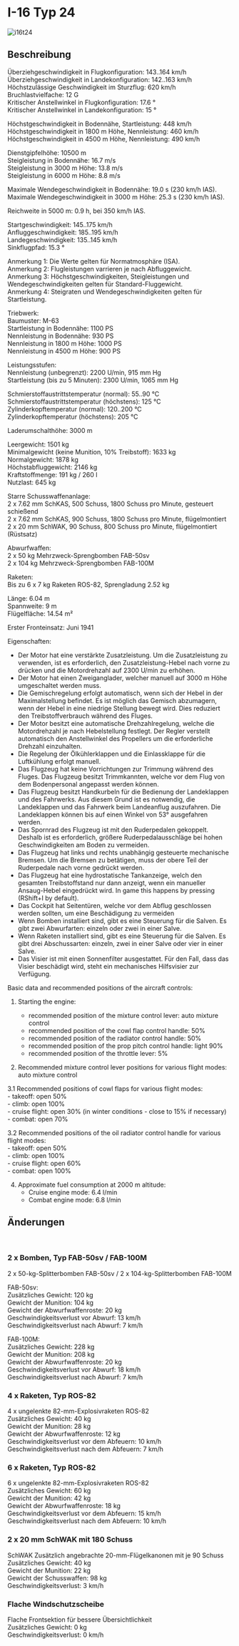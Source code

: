 # I-16 Typ 24  
  
![i16t24](../images/i16t24.png)  
  
## Beschreibung  
  
Überziehgeschwindigkeit in Flugkonfiguration: 143..164 km/h  
Überziehgeschwindigkeit in Landekonfiguration: 142..163 km/h  
Höchstzulässige Geschwindigkeit im Sturzflug: 620 km/h  
Bruchlastvielfache: 12 G  
Kritischer Anstellwinkel in Flugkonfiguration: 17.6 °  
Kritischer Anstellwinkel in Landekonfiguration: 15 °  
  
Höchstgeschwindigkeit in Bodennähe, Startleistung: 448 km/h  
Höchstgeschwindigkeit in 1800 m Höhe, Nennleistung: 460 km/h  
Höchstgeschwindigkeit in 4500 m Höhe, Nennleistung: 490 km/h  
  
Dienstgipfelhöhe: 10500 m  
Steigleistung in Bodennähe: 16.7 m/s  
Steigleistung in 3000 m Höhe: 13.8 m/s  
Steigleistung in 6000 m Höhe: 8.8 m/s  
  
Maximale Wendegeschwindigkeit in Bodennähe: 19.0 s (230 km/h IAS).  
Maximale Wendegeschwindigkeit in 3000 m Höhe: 25.3 s (230 km/h IAS).  
  
Reichweite in 5000 m: 0.9 h, bei 350 km/h IAS.  
  
Startgeschwindigkeit: 145..175 km/h  
Anfluggeschwindigkeit: 185..195 km/h  
Landegeschwindigkeit: 135..145 km/h  
Sinkflugpfad: 15.3 °  
  
Anmerkung 1: Die Werte gelten für Normatmosphäre (ISA).  
Anmerkung 2: Flugleistungen varrieren je nach Abfluggewicht.  
Anmerkung 3: Höchstgeschwindigkeiten, Steigleistungen und Wendegeschwindigkeiten gelten für Standard-Fluggewicht.  
Anmerkung 4: Steigraten und Wendegeschwindigkeiten gelten für Startleistung.  
  
Triebwerk:  
Baumuster: M-63  
Startleistung in Bodennähe: 1100 PS  
Nennleistung in Bodennähe: 930 PS  
Nennleistung in 1800 m Höhe: 1000 PS  
Nennleistung in 4500 m Höhe: 900 PS  
  
Leistungsstufen:  
Nennleistung (unbegrenzt): 2200 U/min, 915 mm Hg  
Startleistung (bis zu 5 Minuten): 2300 U/min, 1065 mm Hg  
  
Schmierstoffaustrittstemperatur (normal): 55..90 °C  
Schmierstoffaustrittstemperatur (höchstens): 125 °C  
Zylinderkopftemperatur (normal): 120..200 °C  
Zylinderkopftemperatur (höchstens): 205 °C  
  
Laderumschalthöhe: 3000 m  
  
Leergewicht: 1501 kg  
Minimalgewicht (keine Munition, 10% Treibstoff): 1633 kg  
Normalgewicht: 1878 kg  
Höchstabfluggewicht: 2146 kg  
Kraftstoffmenge: 191 kg / 260 l  
Nutzlast: 645 kg  
  
Starre Schusswaffenanlage:  
2 x 7.62 mm SchKAS, 500 Schuss, 1800 Schuss pro Minute, gesteuert schießend  
2 x 7.62 mm SchKAS, 900 Schuss, 1800 Schuss pro Minute, flügelmontiert  
2 x 20 mm SchWAK, 90 Schuss, 800 Schuss pro Minute, flügelmontiert (Rüstsatz)  
  
Abwurfwaffen:  
2 x 50 kg Mehrzweck-Sprengbomben FAB-50sv  
2 x 104 kg Mehrzweck-Sprengbomben FAB-100M  
  
Raketen:  
Bis zu 6 x 7 kg Raketen ROS-82, Sprengladung 2.52 kg  
  
Länge: 6.04 m  
Spannweite: 9 m  
Flügelfläche: 14.54 m²  
  
Erster Fronteinsatz: Juni 1941  
  
Eigenschaften:  
- Der Motor hat eine verstärkte Zusatzleistung. Um die Zusatzleistung zu verwenden, ist es erforderlich, den Zusatzleistung-Hebel nach vorne zu drücken und die Motordrehzahl auf 2300 U/min zu erhöhen.  
- Der Motor hat einen Zweiganglader, welcher manuell auf 3000 m Höhe umgeschaltet werden muss.  
- Die Gemischregelung erfolgt automatisch, wenn sich der Hebel in der Maximalstellung befindet. Es ist möglich das Gemisch abzumagern, wenn der Hebel in eine niedrige Stellung bewegt wird. Dies reduziert den Treibstoffverbrauch während des Fluges.  
- Der Motor besitzt eine automatische Drehzahlregelung, welche die Motordrehzahl je nach Hebelstellung festlegt. Der Regler verstellt automatisch den Anstellwinkel des Propellers um die erforderliche Drehzahl einzuhalten.  
- Die Regelung der Ölkühlerklappen und die Einlassklappe für die Luftkühlung erfolgt manuell.  
- Das Flugzeug hat keine Vorrichtungen zur Trimmung während des Fluges. Das Flugzeug besitzt Trimmkannten, welche vor dem Flug von dem Bodenpersonal angepasst werden können.  
- Das Flugzeug besitzt Handkurbeln für die Bedienung der Landeklappen und des Fahrwerks. Aus diesem Grund ist es notwendig, die Landeklappen und das Fahrwerk beim Landeanflug auszufahren. Die Landeklappen können bis auf einen Winkel von 53° ausgefahren werden.  
- Das Spornrad des Flugzeug ist mit den Ruderpedalen gekoppelt. Deshalb ist es erforderlich, größere Ruderpedalausschläge bei hohen Geschwindigkeiten am Boden zu vermeiden.  
- Das Flugzeug hat links und rechts unabhängig gesteuerte mechanische Bremsen. Um die Bremsen zu betätigen, muss der obere Teil der Ruderpedale nach vorne gedrückt werden.  
- Das Flugzeug hat eine hydrostatische Tankanzeige, welch den gesamten Treibstoffstand nur dann anzeigt, wenn ein manueller Ansaug-Hebel eingedrückt wird. In game this happens by pressing (RShift+I by default).  
- Das Cockpit hat Seitentüren, welche vor dem Abflug geschlossen werden sollten, um eine Beschädigung zu vermeiden  
- Wenn Bomben installiert sind, gibt es eine Steuerung für die Salven. Es gibt zwei Abwurfarten: einzeln oder zwei in einer Salve.   
- Wenn Raketen installiert sind, gibt es eine Steuerung für die Salven. Es gibt drei Abschussarten: einzeln, zwei in einer Salve oder vier in einer Salve.   
- Das Visier ist mit einen Sonnenfilter ausgestattet. Für den Fall, dass das Visier beschädigt wird, steht ein mechanisches Hilfsvisier zur Verfügung.  
  
Basic data and recommended positions of the aircraft controls:  
1. Starting the engine:  
	- recommended position of the mixture control lever: auto mixture control  
	- recommended position of the cowl flap control handle: 50%  
	- recommended position of the radiator control handle: 50%  
	- recommended position of the prop pitch control handle: light 90%  
	- recommended position of the throttle lever: 5%  
  
2. Recommended mixture control lever positions for various flight modes: auto mixture control  
  
3.1 Recommended positions of cowl flaps for various flight modes:  
	- takeoff: open 50%  
	- climb: open 100%  
	- cruise flight: open 30% (in winter conditions - close to 15% if necessary)  
	- combat: open 70%  
  
3.2 Recommended positions of the oil radiator control handle for various flight modes:  
	- takeoff: open 50%  
	- climb: open 100%  
	- cruise flight: open 60%  
	- combat: open 100%  
  
4. Approximate fuel consumption at 2000 m altitude:  
	- Cruise engine mode: 6.4 l/min  
	- Combat engine mode: 6.8 l/min  
  
## Änderungen  
  ﻿
  
  
### 2 x Bomben, Typ FAB-50sv / FAB-100M  
  
2 x 50-kg-Splitterbomben FAB-50sv / 2 x 104-kg-Splitterbomben FAB-100M  
  
FAB-50sv:  
Zusätzliches Gewicht: 120 kg  
Gewicht der Munition: 104 kg  
Gewicht der Abwurfwaffenroste: 20 kg  
Geschwindigkeitsverlust vor Abwurf: 13 km/h  
Geschwindigkeitsverlust nach Abwurf: 7 km/h  
  
FAB-100M:  
Zusätzliches Gewicht: 228 kg  
Gewicht der Munition: 208 kg  
Gewicht der Abwurfwaffenroste: 20 kg  
Geschwindigkeitsverlust vor Abwurf: 18 km/h  
Geschwindigkeitsverlust nach Abwurf: 7 km/h  ﻿
  
  
### 4 x Raketen, Typ ROS-82  
  
4 x ungelenkte 82-mm-Explosivraketen ROS-82  
Zusätzliches Gewicht: 40 kg  
Gewicht der Munition: 28 kg  
Gewicht der Abwurfwaffenroste: 12 kg  
Geschwindigkeitsverlust vor dem Abfeuern: 10 km/h  
Geschwindigkeitsverlust nach dem Abfeuern: 7 km/h  ﻿
  
  
### 6 x Raketen, Typ ROS-82  
  
6 x ungelenkte 82-mm-Explosivraketen ROS-82  
Zusätzliches Gewicht: 60 kg  
Gewicht der Munition: 42 kg  
Gewicht der Abwurfwaffenroste: 18 kg  
Geschwindigkeitsverlust vor dem Abfeuern: 15 km/h  
Geschwindigkeitsverlust nach dem Abfeuern: 10 km/h  ﻿
  
  
### 2 x 20 mm SchWAK mit 180 Schuss  
  
SchWAK Zusätzlich angebrachte 20-mm-Flügelkanonen mit je 90 Schuss  
Zusätzliches Gewicht: 40 kg  
Gewicht der Munition: 22 kg  
Gewicht der Schusswaffen: 98 kg  
Geschwindigkeitsverlust: 3 km/h  ﻿
  
  
### Flache Windschutzscheibe  
  
Flache Frontsektion für bessere Übersichtlichkeit  
Zusätzliches Gewicht: 0 kg  
Geschwindigkeitsverlust: 0 km/h  